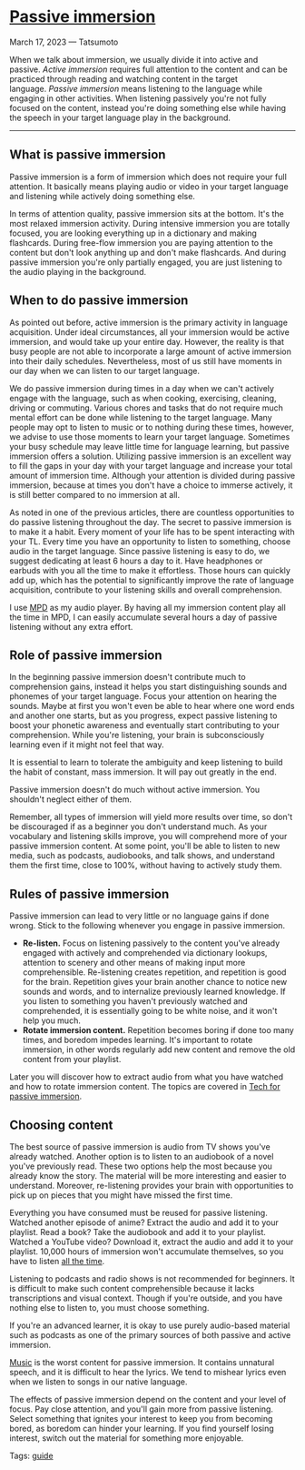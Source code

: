 # [Passive immersion](https://tatsumoto.neocities.org/blog/passive-immersion.html)

March 17, 2023 — Tatsumoto

When we talk about immersion, we usually divide it into active and passive. _Active immersion_ requires full attention to the content and can be practiced through reading and watching content in the target language. _Passive immersion_ means listening to the language while engaging in other activities. When listening passively you're not fully focused on the content, instead you're doing something else while having the speech in your target language play in the background.

---

## [](https://tatsumoto.neocities.org/blog/passive-immersion#what-is-passive-immersion "Permanent link")What is passive immersion

Passive immersion is a form of immersion which does not require your full attention. It basically means playing audio or video in your target language and listening while actively doing something else.

In terms of attention quality, passive immersion sits at the bottom. It's the most relaxed immersion activity. During intensive immersion you are totally focused, you are looking everything up in a dictionary and making flashcards. During free-flow immersion you are paying attention to the content but don't look anything up and don't make flashcards. And during passive immersion you're only partially engaged, you are just listening to the audio playing in the background.

## When to do passive immersion

As pointed out before, active immersion is the primary activity in language acquisition. Under ideal circumstances, all your immersion would be active immersion, and would take up your entire day. However, the reality is that busy people are not able to incorporate a large amount of active immersion into their daily schedules. Nevertheless, most of us still have moments in our day when we can listen to our target language.

We do passive immersion during times in a day when we can't actively engage with the language, such as when cooking, exercising, cleaning, driving or commuting. Various chores and tasks that do not require much mental effort can be done while listening to the target language. Many people may opt to listen to music or to nothing during these times, however, we advise to use those moments to learn your target language. Sometimes your busy schedule may leave little time for language learning, but passive immersion offers a solution. Utilizing passive immersion is an excellent way to fill the gaps in your day with your target language and increase your total amount of immersion time. Although your attention is divided during passive immersion, because at times you don't have a choice to immerse actively, it is still better compared to no immersion at all.

As noted in one of the previous articles, there are countless opportunities to do passive listening throughout the day. The secret to passive immersion is to make it a habit. Every moment of your life has to be spent interacting with your TL. Every time you have an opportunity to listen to something, choose audio in the target language. Since passive listening is easy to do, we suggest dedicating at least 6 hours a day to it. Have headphones or earbuds with you all the time to make it effortless. Those hours can quickly add up, which has the potential to significantly improve the rate of language acquisition, contribute to your listening skills and overall comprehension.

I use [MPD](https://wiki.archlinux.org/title/Music_Player_Daemon) as my audio player. By having all my immersion content play all the time in MPD, I can easily accumulate several hours a day of passive listening without any extra effort.

## [](https://tatsumoto.neocities.org/blog/passive-immersion#role-of-passive-immersion "Permanent link")Role of passive immersion

In the beginning passive immersion doesn't contribute much to comprehension gains, instead it helps you start distinguishing sounds and phonemes of your target language. Focus your attention on hearing the sounds. Maybe at first you won't even be able to hear where one word ends and another one starts, but as you progress, expect passive listening to boost your phonetic awareness and eventually start contributing to your comprehension. While you're listening, your brain is subconsciously learning even if it might not feel that way.

It is essential to learn to tolerate the ambiguity and keep listening to build the habit of constant, mass immersion. It will pay out greatly in the end.

Passive immersion doesn't do much without active immersion. You shouldn't neglect either of them.

Remember, all types of immersion will yield more results over time, so don't be discouraged if as a beginner you don't understand much. As your vocabulary and listening skills improve, you will comprehend more of your passive immersion content. At some point, you'll be able to listen to new media, such as podcasts, audiobooks, and talk shows, and understand them the first time, close to 100%, without having to actively study them.

## [](https://tatsumoto.neocities.org/blog/passive-immersion#rules-of-passive-immersion "Permanent link")Rules of passive immersion

Passive immersion can lead to very little or no language gains if done wrong. Stick to the following whenever you engage in passive immersion.

-   **Re-listen.** Focus on listening passively to the content you've already engaged with actively and comprehended via dictionary lookups, attention to scenery and other means of making input more comprehensible. Re-listening creates repetition, and repetition is good for the brain. Repetition gives your brain another chance to notice new sounds and words, and to internalize previously learned knowledge. If you listen to something you haven't previously watched and comprehended, it is essentially going to be white noise, and it won't help you much.
-   **Rotate immersion content.** Repetition becomes boring if done too many times, and boredom impedes learning. It's important to rotate immersion, in other words regularly add new content and remove the old content from your playlist.

Later you will discover how to extract audio from what you have watched and how to rotate immersion content. The topics are covered in [Tech for passive immersion](https://tatsumoto.neocities.org/blog/passive-listening.html).

## [](https://tatsumoto.neocities.org/blog/passive-immersion#choosing-content "Permanent link")Choosing content

The best source of passive immersion is audio from TV shows you've already watched. Another option is to listen to an audiobook of a novel you've previously read. These two options help the most because you already know the story. The material will be more interesting and easier to understand. Moreover, re-listening provides your brain with opportunities to pick up on pieces that you might have missed the first time.

Everything you have consumed must be reused for passive listening. Watched another episode of anime? Extract the audio and add it to your playlist. Read a book? Take the audiobook and add it to your playlist. Watched a YouTube video? Download it, extract the audio and add it to your playlist. 10,000 hours of immersion won't accumulate themselves, so you have to listen [all the time](https://tatsumoto.neocities.org/blog/mass-immersion.html).

Listening to podcasts and radio shows is not recommended for beginners. It is difficult to make such content comprehensible because it lacks transcriptions and visual context. Though if you're outside, and you have nothing else to listen to, you must choose something.

If you're an advanced learner, it is okay to use purely audio-based material such as podcasts as one of the primary sources of both passive and active immersion.

[Music](https://tatsumoto.neocities.org/blog/is-music-a-good-way-to-learn-japanese.html) is the worst content for passive immersion. It contains unnatural speech, and it is difficult to hear the lyrics. We tend to mishear lyrics even when we listen to songs in our native language.

The effects of passive immersion depend on the content and your level of focus. Pay close attention, and you'll gain more from passive listening. Select something that ignites your interest to keep you from becoming bored, as boredom can hinder your learning. If you find yourself losing interest, switch out the material for something more enjoyable.

Tags: [guide](https://tatsumoto.neocities.org/blog/tag_guide.html)